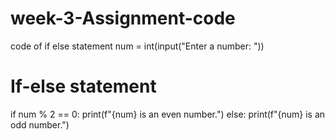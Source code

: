# week-3-Assignment-code
code of if else statement
num = int(input("Enter a number: "))

# If-else statement
if num % 2 == 0:
    print(f"{num} is an even number.")
else:
    print(f"{num} is an odd number.")

